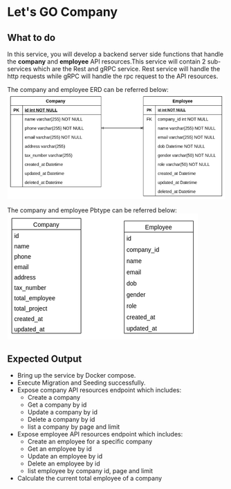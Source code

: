 # Let's GO Company

## What to do
In this service, you will develop a backend server side functions that handle the **company** and **employee** API
resources.This service will contain 2 sub-services which are the Rest and gRPC service.
Rest service will handle the http requests while gRPC will handle the rpc request to the API resources.

The company and employee ERD can be referred below:
![company-employee ERD](./asset/company-employee.png)

The company and employee Pbtype can be referred below:
![Pbtype](./asset/pbtype.png)

## Expected Output
* Bring up the service by Docker compose.
* Execute Migration and Seeding successfully.
* Expose company API resources endpoint which includes:
    * Create a company
    * Get a company by id
    * Update a company by id
    * Delete a company by id
    * list a company by page and limit
* Expose employee API resources endpoint which includes:
    * Create an employee for a specific company
    * Get an employee by id
    * Update an employee by id
    * Delete an employee by id
    * list employee by company id, page and limit
* Calculate the current total employee of a company
